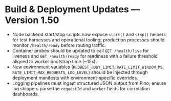 # Build & Deployment Updates — Version 1.50

- Node backend start/stop scripts now expose `start()` and `stop()` helpers for test harnesses and operational tooling; production processes should monitor `/health/ready` before routing traffic.
- Container probes should be updated to call `GET /health/live` for liveness and `GET /health/ready` for readiness with a failure threshold aligned to worker bootstrap time (~15s).
- New environment variables (`REQUEST_BODY_LIMIT`, `RATE_LIMIT_WINDOW_MS`, `RATE_LIMIT_MAX_REQUESTS`, `LOG_LEVEL`) should be injected through deployment manifests with environment-specific overrides.
- Logging pipelines must ingest structured JSON output from Pino; ensure log shippers parse the `requestId` and `worker` fields for correlation dashboards.
